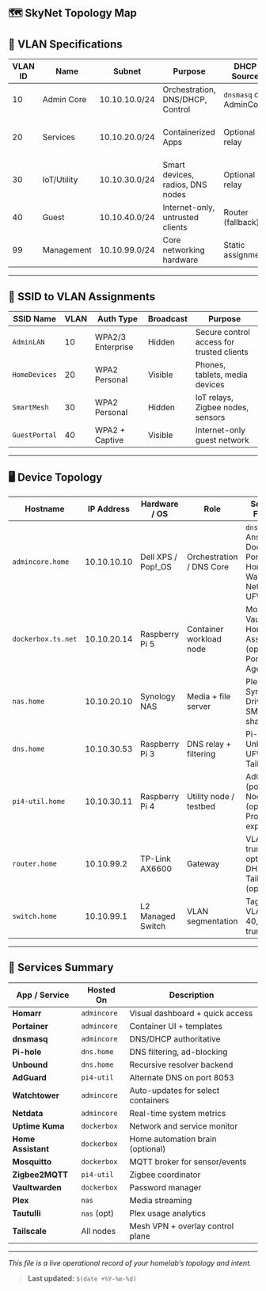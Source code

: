 ## 🗺️ SkyNet Topology Map

## 🔧 VLAN Specifications

| VLAN ID | Name           | Subnet            | Purpose                          | DHCP Source           | Notes                                           |
|---------|----------------|-------------------|----------------------------------|------------------------|------------------------------------------------|
| 10      | Admin Core     | 10.10.10.0/24     | Orchestration, DNS/DHCP, Control | `dnsmasq` on AdminCore | Ansible, Portainer, Homarr host                |
| 20      | Services       | 10.10.20.0/24     | Containerized Apps               | Optional relay         | Plex, Vaultwarden, MQTT, Portainer agents      |
| 30      | IoT/Utility    | 10.10.30.0/24     | Smart devices, radios, DNS nodes | Optional relay         | Zigbee2MQTT, Pi-hole, AdGuard                  |
| 40      | Guest          | 10.10.40.0/24     | Internet-only, untrusted clients | Router (fallback)      | Blocked from LAN                               |
| 99      | Management     | 10.10.99.0/24     | Core networking hardware         | Static assignment      | Switch/AP/router configs                        |

---

## 📶 SSID to VLAN Assignments

| SSID Name     | VLAN | Auth Type        | Broadcast | Purpose                                  |
|---------------|------|------------------|-----------|------------------------------------------|
| `AdminLAN`    | 10   | WPA2/3 Enterprise| Hidden    | Secure control access for trusted clients|
| `HomeDevices` | 20   | WPA2 Personal    | Visible   | Phones, tablets, media devices           |
| `SmartMesh`   | 30   | WPA2 Personal    | Hidden    | IoT relays, Zigbee nodes, sensors        |
| `GuestPortal` | 40   | WPA2 + Captive   | Visible   | Internet-only guest network              |

---

## 🖥️ Device Topology

| Hostname           | IP Address     | Hardware / OS            | Role                             | Services / Features                                                                 |
|--------------------|----------------|---------------------------|----------------------------------|--------------------------------------------------------------------------------------|
| `admincore.home`   | 10.10.10.10    | Dell XPS / Pop!_OS        | Orchestration / DNS Core         | `dnsmasq`, Ansible, Docker, Portainer, Homarr, Watchtower, Netdata, UFW             |
| `dockerbox.ts.net` | 10.10.20.14    | Raspberry Pi 5            | Container workload node          | Mosquitto, Vaultwarden, Home Assistant (opt), Portainer Agent                       |
| `nas.home`         | 10.10.20.10    | Synology NAS              | Media + file server              | Plex, Tautulli, Synology Drive, SMB/NFS shares                                       |
| `dns.home`         | 10.10.30.53    | Raspberry Pi 3            | DNS relay + filtering            | Pi-hole, Unbound, UFW, Tailscale                                                     |
| `pi4-util.home`    | 10.10.30.11    | Raspberry Pi 4            | Utility node / testbed           | AdGuard (port 8053), NodeRED (opt), Prometheus exporter                              |
| `router.home`      | 10.10.99.2     | TP-Link AX6600            | Gateway                          | VLAN trunking, optional DHCP relay, Tailscale (opt)                                 |
| `switch.home`      | 10.10.99.1     | L2 Managed Switch         | VLAN segmentation                | Tagged VLANs 10–40, Admin + trunk ports                                              |

---

## 📡 Services Summary

| App / Service       | Hosted On         | Description                                         |
|---------------------|-------------------|-----------------------------------------------------|
| **Homarr**          | `admincore`       | Visual dashboard + quick access                     |
| **Portainer**       | `admincore`       | Container UI + templates                           |
| **dnsmasq**         | `admincore`       | DNS/DHCP authoritative                             |
| **Pi-hole**         | `dns.home`        | DNS filtering, ad-blocking                         |
| **Unbound**         | `dns.home`        | Recursive resolver backend                         |
| **AdGuard**         | `pi4-util`        | Alternate DNS on port 8053                         |
| **Watchtower**      | `admincore`       | Auto-updates for select containers                 |
| **Netdata**         | `admincore`       | Real-time system metrics                           |
| **Uptime Kuma**     | `dockerbox`       | Network and service monitor                        |
| **Home Assistant**  | `dockerbox`       | Home automation brain (optional)                   |
| **Mosquitto**       | `dockerbox`       | MQTT broker for sensor/events                      |
| **Zigbee2MQTT**     | `pi4-util`        | Zigbee coordinator                                 |
| **Vaultwarden**     | `dockerbox`       | Password manager                                   |
| **Plex**            | `nas`             | Media streaming                                    |
| **Tautulli**        | `nas` (opt)       | Plex usage analytics                               |
| **Tailscale**       | All nodes         | Mesh VPN + overlay control plane                   |

---

_This file is a live operational record of your homelab’s topology and intent._

> **Last updated:** `$(date +%Y-%m-%d)`  

